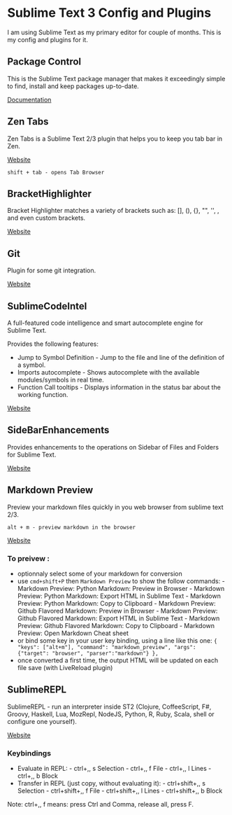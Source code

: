 # Sublime Text 3 Config and Plugins

I am using Sublime Text as my primary editor for couple of months. This is my config and plugins for it.

## Package Control

This is the Sublime Text package manager that makes it exceedingly simple to find, install and keep packages up-to-date.

[Documentation](https://sublime.wbond.net/docs/usage)

## Zen Tabs

Zen Tabs is a Sublime Text 2/3 plugin that helps you to keep you tab bar in Zen.

[Website](https://github.com/travmik/ZenTabs)

`
shift + tab - opens Tab Browser
`

## Bracket​Highlighter

Bracket Highlighter matches a variety of brackets such as: [], (), {}, "", '', <tag></tag>, and even custom brackets.

[Website](https://github.com/facelessuser/BracketHighlighter/tree/BH2ST3)

## Git

Plugin for some git integration.

[Website](https://github.com/kemayo/sublime-git)

## SublimeCodeIntel

A full-featured code intelligence and smart autocomplete engine for Sublime Text.

Provides the following features:

* Jump to Symbol Definition - Jump to the file and line of the definition of a symbol.
* Imports autocomplete - Shows autocomplete with the available modules/symbols in real time.
* Function Call tooltips - Displays information in the status bar about the working function.

[Website](http://sublimecodeintel.github.io/SublimeCodeIntel/)

## SideBarEnhancements

Provides enhancements to the operations on Sidebar of Files and Folders for Sublime Text.

[Website](https://github.com/titoBouzout/SideBarEnhancements/tree/st3)

## Markdown Preview

Preview your markdown files quickly in you web browser from sublime text 2/3.

`
alt + m - preview markdown in the browser
`

[Website](https://github.com/revolunet/sublimetext-markdown-preview)

### To preivew :
  
   - optionnaly select some of your markdown for conversion
   - use `cmd+shift+P` then `Markdown Preview` to show the follow commands:
    - Markdown Preview: Python Markdown: Preview in Browser
    - Markdown Preview: Python Markdown: Export HTML in Sublime Text
    - Markdown Preview: Python Markdown: Copy to Clipboard
    - Markdown Preview: Github Flavored Markdown: Preview in Browser
    - Markdown Preview: Github Flavored Markdown: Export HTML in Sublime Text
    - Markdown Preview: Github Flavored Markdown: Copy to Clipboard
    - Markdown Preview: Open Markdown Cheat sheet
   - or bind some key in your user key binding, using a line like this one:
     `{ "keys": ["alt+m"], "command": "markdown_preview", "args": {"target": "browser", "parser":"markdown"} },`
   - once converted a first time, the output HTML will be updated on each file save (with LiveReload plugin)


## SublimeREPL

SublimeREPL - run an interpreter inside ST2 (Clojure, CoffeeScript, F#, Groovy, Haskell, Lua, MozRepl, NodeJS, Python, R, Ruby, Scala, shell or configure one yourself).

[Website](https://github.com/wuub/SublimeREPL)

### Keybindings

   - Evaluate in REPL:
    - ctrl+,, s Selection
    - ctrl+,, f File
    - ctrl+,, l Lines
    - ctrl+,, b Block
   - Transfer in REPL (just copy, without evaluating it):
    - ctrl+shift+,, s Selection
    - ctrl+shift+,, f File
    - ctrl+shift+,, l Lines
    - ctrl+shift+,, b Block

Note: ctrl+,, f means: press Ctrl and Comma, release all, press F.
